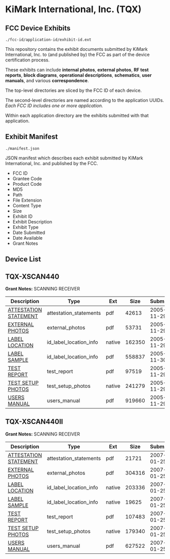 # KiMark International, Inc. (TQX)
## FCC Device Exhibits

```
./fcc-id/application-id/exhibit-id.ext
```

This repository contains the exhibit documents submitted by KiMark International, Inc. to (and published by) the FCC as part of the device certification process.

These exhibits can include **internal photos**, **external photos**, **RF test reports**, **block diagrams**, **operational descriptions**, **schematics**, **user manuals**, and various **correspondence**.

The top-level directories are sliced by the FCC ID of each device.

The second-level directories are named according to the application UUIDs. *Each FCC ID includes one or more application.*

Within each application directory are the exhibits submitted with that application. 

## Exhibit Manifest

```
./manifest.json
```

JSON manifest which describes each exhibit submitted by KiMark International, Inc. and published by the FCC.

- FCC ID
- Grantee Code
- Product Code
- MD5
- Path
- File Extension
- Content Type
- Size
- Exhibit ID
- Exhibit Description
- Exhibit Type
- Date Submitted
- Date Available
- Grant Notes

## Device List
## TQX-XSCAN440
**Grant Notes:** SCANNING RECEIVER

| Description | Type | Ext | Size | Submitted | Available |
| ----------- | ---- | --- | ---- | --------- | --------- |
| [ATTESTATION STATEMENT](TQX-XSCAN440/11342dc1a42c34e7ab5a6030259a5746/606593.pdf) | attestation_statements | pdf | 42613 | 2005-11-29 | 2005-11-28 |
| [EXTERNAL PHOTOS](TQX-XSCAN440/11342dc1a42c34e7ab5a6030259a5746/606594.pdf) | external_photos | pdf | 53731 | 2005-11-29 | 2005-11-28 |
| [LABEL LOCATION](TQX-XSCAN440/11342dc1a42c34e7ab5a6030259a5746/606595.native) | id_label_location_info | native | 162350 | 2005-11-29 | 2005-11-28 |
| [LABEL SAMPLE](TQX-XSCAN440/11342dc1a42c34e7ab5a6030259a5746/606934.pdf) | id_label_location_info | pdf | 558837 | 2005-11-30 | 2005-11-28 |
| [TEST REPORT](TQX-XSCAN440/11342dc1a42c34e7ab5a6030259a5746/606600.pdf) | test_report | pdf | 97519 | 2005-11-29 | 2005-11-28 |
| [TEST SETUP PHOTOS](TQX-XSCAN440/11342dc1a42c34e7ab5a6030259a5746/606601.native) | test_setup_photos | native | 241279 | 2005-11-29 | 2005-11-28 |
| [USERS MANUAL](TQX-XSCAN440/11342dc1a42c34e7ab5a6030259a5746/606602.pdf) | users_manual | pdf | 919660 | 2005-11-29 | 2005-11-28 |
## TQX-XSCAN440II
**Grant Notes:** SCANNING RECEIVER

| Description | Type | Ext | Size | Submitted | Available |
| ----------- | ---- | --- | ---- | --------- | --------- |
| [ATTESTATION STATEMENT](TQX-XSCAN440II/eb25ef3c850dece9b9e46ea81b35eae6/750907.pdf) | attestation_statements | pdf | 21721 | 2007-01-25 | 2007-01-25 |
| [EXTERNAL PHOTOS](TQX-XSCAN440II/eb25ef3c850dece9b9e46ea81b35eae6/750820.pdf) | external_photos | pdf | 304316 | 2007-01-25 | 2007-01-25 |
| [LABEL LOCATION](TQX-XSCAN440II/eb25ef3c850dece9b9e46ea81b35eae6/750821.native) | id_label_location_info | native | 203336 | 2007-01-25 | 2007-01-25 |
| [LABEL SAMPLE](TQX-XSCAN440II/eb25ef3c850dece9b9e46ea81b35eae6/750822.native) | id_label_location_info | native | 19625 | 2007-01-25 | 2007-01-25 |
| [TEST REPORT](TQX-XSCAN440II/eb25ef3c850dece9b9e46ea81b35eae6/750824.pdf) | test_report | pdf | 107483 | 2007-01-25 | 2007-01-25 |
| [TEST SETUP PHOTOS](TQX-XSCAN440II/eb25ef3c850dece9b9e46ea81b35eae6/750823.native) | test_setup_photos | native | 179340 | 2007-01-25 | 2007-01-25 |
| [USERS MANUAL](TQX-XSCAN440II/eb25ef3c850dece9b9e46ea81b35eae6/750819.pdf) | users_manual | pdf | 627522 | 2007-01-25 | 2007-01-25 |
